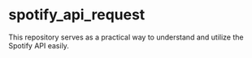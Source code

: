 # spotify_api_request
This repository serves as a practical way to understand and utilize the Spotify API easily. 
